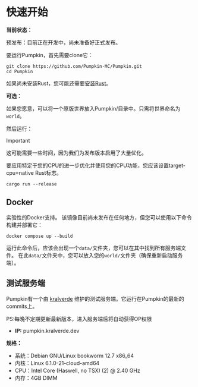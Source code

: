 # 快速开始

**当前状态：**

预发布：目前正在开发中，尚未准备好正式发布。

要运行Pumpkin，首先需要clone它：
```shell
git clone https://github.com/Pumpkin-MC/Pumpkin.git
cd Pumpkin
```

如果尚未安装Rust，您可能还需要[安装Rust](https://www.rust-lang.org/tools/install)。

**可选：**

如果您愿意，可以将一个原版世界放入Pumpkin/目录中。只需将世界命名为`world`。

然后运行：

> [!IMPORTANT]
> 这可能需要一些时间，因为我们为发布版本启用了大量优化。
>
> 要应用特定于您的CPU的进一步优化并使用您的CPU功能，您应该设置target-cpu=native Rust标志。

```shell
cargo run --release
```

## Docker

实验性的Docker支持。
该镜像目前尚未发布在任何地方，但您可以使用以下命令构建并部署它：

```shell
docker compose up --build
```

运行此命令后，应该会出现一个`data/`文件夹，您可以在其中找到所有服务端文件。
在此`data/`文件夹中，您可以放入您的`world/`文件夹（确保重新启动服务端）。

## 测试服务端
Pumpkin有一个由 [kralverde](https://github.com/kralverde) 维护的测试服务端。它运行在Pumpkin的最新的commits上。

PS:每晚不定期更新最新版本，进入服务端后将自动获得OP权限

- **IP:** pumpkin.kralverde.dev

**规格：**
- 系统：Debian GNU/Linux bookworm 12.7 x86_64
- 内核：Linux 6.1.0-21-cloud-amd64
- CPU：Intel Core (Haswell, no TSX) (2) @ 2.40 GHz
- 内存：4GB DIMM
